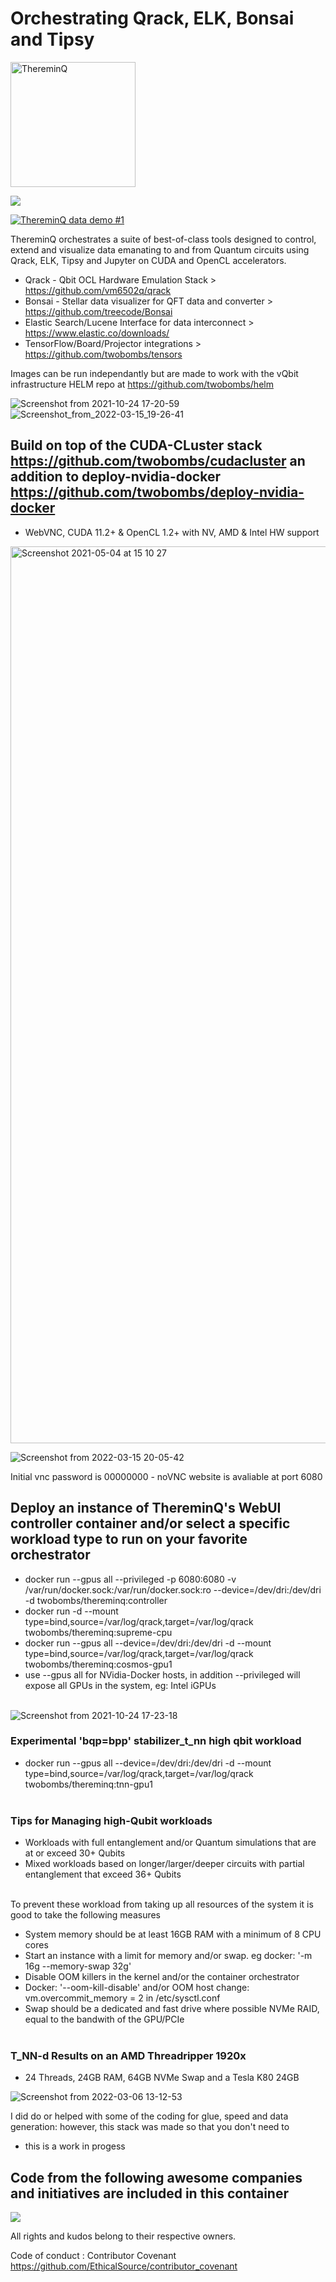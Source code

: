 # Orchestrating Qrack, ELK, Bonsai and Tipsy
<img width="200" alt="ThereminQ" src="https://user-images.githubusercontent.com/12692227/147117984-86c4b4b6-d55d-41ba-aab8-f056a6403902.gif">

![](https://img.shields.io/docker/automated/jrottenberg/ffmpeg.svg)

[![ThereminQ data demo #1](http://img.youtube.com/vi/CgvKkK4-OlE/0.jpg)](https://youtu.be/CgvKkK4-OlE "ThereminQ data demo #1")

ThereminQ orchestrates a suite of best-of-class tools designed to control, extend and visualize data emanating to and from Quantum circuits using Qrack, ELK, Tipsy and Jupyter on CUDA and OpenCL accelerators.

- Qrack - Qbit OCL Hardware Emulation Stack > https://github.com/vm6502q/qrack
- Bonsai - Stellar data visualizer for QFT data and converter > https://github.com/treecode/Bonsai
- Elastic Search/Lucene Interface for data interconnect > https://www.elastic.co/downloads/
- TensorFlow/Board/Projector integrations > https://github.com/twobombs/tensors

Images can be run independantly but are made to work with the vQbit infrastructure HELM repo at https://github.com/twobombs/helm

![Screenshot from 2021-10-24 17-20-59](https://user-images.githubusercontent.com/12692227/138600676-e49722a2-3508-4fc2-a81e-4d5a7a312c2c.png)
![Screenshot_from_2022-03-15_19-26-41](https://user-images.githubusercontent.com/12692227/158855774-b6294720-3769-409a-bf96-0945e2af842a.png)


## Build on top of the CUDA-CLuster stack https://github.com/twobombs/cudacluster an addition to deploy-nvidia-docker https://github.com/twobombs/deploy-nvidia-docker
- WebVNC, CUDA 11.2+ & OpenCL 1.2+ with NV, AMD & Intel HW support

<img width="1435" alt="Screenshot 2021-05-04 at 15 10 27" src="https://user-images.githubusercontent.com/12692227/117008533-21d79280-aceb-11eb-993a-efa7d1123a1f.png">

![Screenshot from 2022-03-15 20-05-42](https://user-images.githubusercontent.com/12692227/158857290-fa4947e1-5792-4444-974e-7deb7c7b24f9.png)


Initial vnc password is 00000000 - noVNC website is avaliable at port 6080

## Deploy an instance of ThereminQ's WebUI controller container and/or select a specific workload type to run on your favorite orchestrator
- docker run --gpus all --privileged -p 6080:6080 -v /var/run/docker.sock:/var/run/docker.sock:ro --device=/dev/dri:/dev/dri -d twobombs/thereminq:controller
- docker run -d --mount type=bind,source=/var/log/qrack,target=/var/log/qrack twobombs/thereminq:supreme-cpu
- docker run --gpus all --device=/dev/dri:/dev/dri -d --mount type=bind,source=/var/log/qrack,target=/var/log/qrack twobombs/thereminq:cosmos-gpu1
- use --gpus all for NVidia-Docker hosts, in addition --privileged will expose all GPUs in the system, eg: Intel iGPUs<br> <br>

![Screenshot from 2021-10-24 17-23-18](https://user-images.githubusercontent.com/12692227/138600777-607fda67-52d5-4e24-9f19-8e30f36ffa29.png)


### Experimental  'bqp=bpp' stabilizer_t_nn high qbit workload
- docker run --gpus all --device=/dev/dri:/dev/dri -d --mount type=bind,source=/var/log/qrack,target=/var/log/qrack twobombs/thereminq:tnn-gpu1<br> <br>

### Tips for Managing high-Qubit workloads
- Workloads with full entanglement and/or Quantum simulations that are at or exceed 30+ Qubits
- Mixed workloads based on longer/larger/deeper circuits with partial entanglement that exceed 36+ Qubits<br> <br>

To prevent these workload from taking up all resources of the system it is good to take the following measures

- System memory should be at least 16GB RAM with a minimum of 8 CPU cores
- Start an instance with a limit for memory and/or swap. eg docker: '-m 16g --memory-swap 32g'
- Disable OOM killers in the kernel and/or the container orchestrator
- Docker: '--oom-kill-disable' and/or OOM host change: vm.overcommit_memory = 2 in /etc/sysctl.conf
- Swap should be a dedicated and fast drive where possible NVMe RAID, equal to the bandwith of the GPU/PCIe<br> <br>

### T_NN-d Results on an AMD Threadripper 1920x 
- 24 Threads, 24GB RAM, 64GB NVMe Swap and a Tesla K80 24GB

![Screenshot from 2022-03-06 13-12-53](https://user-images.githubusercontent.com/12692227/156922673-f563cdfc-1a66-4e67-a5e9-ea557ab7bc5d.png)

I did do or helped with some of the coding for glue, speed and data generation: however, this stack was made so that you don't need to <br>
- this is a work in progess

## Code from the following awesome companies and initiatives are included in this container

![](https://user-images.githubusercontent.com/12692227/57654809-61c07f00-75d5-11e9-9005-38d60d8d4db4.png)

All rights and kudos belong to their respective owners.

Code of conduct : Contributor Covenant 
https://github.com/EthicalSource/contributor_covenant
